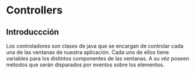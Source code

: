 # Controllers

## Introduccción

Los controladores son clases de java que se encargan de controlar cada una de las ventanas de nuestra aplicación. Cada uno de ellos tiene variables para los distintos componentes de las ventanas. A su véz poseen métodos que serán disparados por eventos sobre los elementos.
